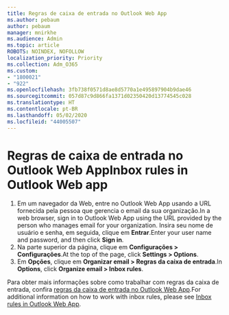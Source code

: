 ```yaml
---
title: Regras de caixa de entrada no Outlook Web App
ms.author: pebaum
author: pebaum
manager: mnirkhe
ms.audience: Admin
ms.topic: article
ROBOTS: NOINDEX, NOFOLLOW
localization_priority: Priority
ms.collection: Adm_O365
ms.custom:
- "1800021"
- "922"
ms.openlocfilehash: 3fb738f0571d8ae8d5770a1e495897904b9dae46
ms.sourcegitcommit: 057d87c9d866fa1371d02350420d13774545c028
ms.translationtype: HT
ms.contentlocale: pt-BR
ms.lasthandoff: 05/02/2020
ms.locfileid: "44005507"
---
```

# <a name="inbox-rules-in-outlook-web-app"></a><span data-ttu-id="0f7dc-102">Regras de caixa de entrada no Outlook Web App</span><span class="sxs-lookup"><span data-stu-id="0f7dc-102">Inbox rules in Outlook Web app</span></span>

1. <span data-ttu-id="0f7dc-103">Em um navegador da Web, entre no Outlook Web App usando a URL fornecida pela pessoa que gerencia o email da sua organização.</span><span class="sxs-lookup"><span data-stu-id="0f7dc-103">In a web browser, sign in to Outlook Web App using the URL provided by the person who manages email for your organization.</span></span> <span data-ttu-id="0f7dc-104">Insira seu nome de usuário e senha, em seguida, clique em **Entrar**.</span><span class="sxs-lookup"><span data-stu-id="0f7dc-104">Enter your user name and password, and then click **Sign in**.</span></span>
2. <span data-ttu-id="0f7dc-105">Na parte superior da página, clique em **Configurações > Configurações**.</span><span class="sxs-lookup"><span data-stu-id="0f7dc-105">At the top of the page, click **Settings > Options**.</span></span>
3. <span data-ttu-id="0f7dc-106">Em **Opções**, clique em **Organizar email > Regras da caixa de entrada**.</span><span class="sxs-lookup"><span data-stu-id="0f7dc-106">In **Options**, click **Organize email > Inbox rules**.</span></span>

<span data-ttu-id="0f7dc-107">Para obter mais informações sobre como trabalhar com regras da caixa de entrada, confira [regras da caixa de entrada no Outlook Web App](https://support.office.com/article/inbox-rules-in-outlook-web-app-edea3d17-00c9-434b-b9b7-26ee8d9f5622).</span><span class="sxs-lookup"><span data-stu-id="0f7dc-107">For additional information on how to work with inbox rules, please see [Inbox rules in Outlook Web App](https://support.office.com/article/inbox-rules-in-outlook-web-app-edea3d17-00c9-434b-b9b7-26ee8d9f5622).</span></span>
